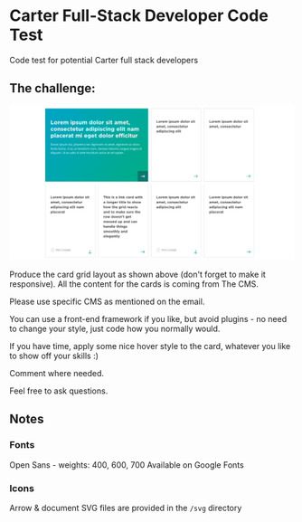 # Carter Full-Stack Developer Code Test
Code test for potential Carter full stack developers

## The challenge:

![alt text](https://github.com/CarterDigital/fullstack-code-test/raw/master/CardGrid.png "Card Grid")

Produce the card grid layout as shown above (don't forget to make it responsive). All the content for the cards is coming from The CMS.

Please use specific CMS as mentioned on the email.

You can use a front-end framework if you like, but avoid plugins -  no need to change your style, just code how you normally would.

If you have time, apply some nice hover style to the card, whatever you like to show off your skills :)

Comment where needed.

Feel free to ask questions.

## Notes

### Fonts
Open Sans - weights: 400, 600, 700
Available on Google Fonts

### Icons
Arrow & document SVG files are provided in the `/svg` directory
